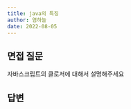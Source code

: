```yaml
---
title: java의 특징
author: 염하늘
date: 2022-08-05
---
```


## 면접 질문

자바스크립트의 클로저에 대해서 설명해주세요

## 답변


<br />